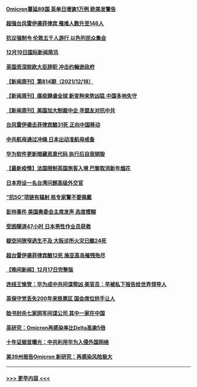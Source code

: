#### [Omicron蔓延89国 英单日增逾1万例 欧美发警告](../pages/prog202/a103298315.md?t=12201100) 
#### [超强台风雷伊袭菲律宾 罹难人数升至146人](../pages/prog202/a103298240.md?t=12201100) 
#### [抗议强制令 伦敦五千人游行 以色列民众集会](../pages/prog202/a103298230.md?t=12201100) 
#### [12月19日国际新闻简讯](../pages/prog202/a103298140.md?t=12201100) 
#### [英国资深脱欧大臣辞职 冲击约翰逊政府](../pages/prog202/a103298094.md?t=12201100) 
#### [【新闻周刊】第814期（2021/12/18）](../pages/prog202/a103297878.md?t=12201100) 
#### [【新闻周刊】瘟疫肆虐全球 新变种来势凶猛 中国多地失守](../pages/prog202/a103297795.md?t=12201100) 
#### [【新闻周刊】美国加大制裁中企 寻盟友对抗中共](../pages/prog202/a103297736.md?t=12201100) 
#### [台风雷伊袭击菲律宾酿31死 正向中国移动](../pages/prog202/a103297710.md?t=12201100) 
#### [中共航母通过冲绳 日本出动准航母戒备](../pages/prog202/a103297654.md?t=12201100) 
#### [华为软件更新暗藏恶意代码 执行后自我销毁](../pages/prog202/a103297637.md?t=12201100) 
#### [【最新疫情】法国限制英国旅客入境 巴黎取消新年烟花](../pages/prog202/a103297607.md?t=12201100) 
#### [日本将设一名台湾问题高级外交官](../pages/prog202/a103297514.md?t=12201100) 
#### [“抗5G”项链有辐射 核专家警不要佩戴](../pages/prog202/a103297517.md?t=12201100) 
#### [彭帅事件 美国奥委会主席发声 态度模糊](../pages/prog202/a103297445.md?t=12201100) 
#### [受困隧道47小时 日本男性作业员获救](../pages/prog202/a103297392.md?t=12201100) 
#### [疑空间狭窄逃生不及 大阪诊所火灾已酿24死](../pages/prog202/a103297364.md?t=12201100) 
#### [超台雷伊袭菲律宾酿12死 施亚高岛摧残殆尽](../pages/prog202/a103297287.md?t=12201100) 
#### [【晚间新闻】12月17日完整版](../pages/prog202/a103297238.md?t=12201100) 
#### [连线王愉贺：华为成中共间谍帮凶 美官员：早被私下报告给世界领导人](../pages/prog202/a103297144.md?t=12201100) 
#### [英保守党丢失200年来铁票区 国会席位拱手让人](../pages/prog202/a103297236.md?t=12201100) 
#### [脸书封杀七家网军间谍公司 其中一家在中国](../pages/prog202/a103297080.md?t=12201100) 
#### [英研究：Omicron再感染率比Delta高逾5倍](../pages/prog202/a103297225.md?t=12201100) 
#### [十年证据首曝光：中共利用华为入侵外国网络](../pages/prog202/a103297073.md?t=12201100) 
#### [美39州报告Omicron 新研究：再感染风险极大](../pages/prog202/a103297065.md?t=12201100) 

----
#### [ >>> 更早内容 <<< ](../indexes/prog202-earlier.md)
